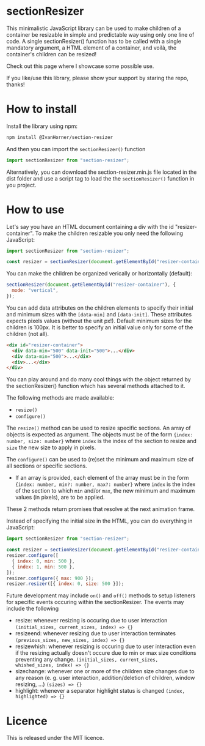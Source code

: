 # sectionResizer

This minimalistic JavaScript library can be used to make children of a container be resizable in simple and predictable way using only one line of code. A single sectionResizer() function has to be called with a single mandatory argument, a HTML element of a container, and voilà, the container's children can be resized!

Check out this page where I showcase some possible use.

If you like/use this library, please show your support by staring the repo, thanks!

# How to install

Install the library using npm:

```bash
npm install @IvanHorner/section-resizer
```

And then you can import the `sectionResizer()` function

```js
import sectionResizer from "section-resizer";
```

Alternatively, you can download the section-resizer.min.js file located in the dist folder and use a script tag to load the the `sectionResizer()` function in you project.

# How to use

Let's say you have an HTML document containing a div with the id "resizer-container". To make the children resizable you only need the following JavaScript:

```js
import sectionResizer from "section-resizer";

const resizer = sectionResizer(document.getElementById("resizer-container"));
```

You can make the children be organized verically or horizontally (default):

```js
sectionResizer(document.getElementById("resizer-container"), {
  mode: "vertical",
});
```

You can add data attributes on the children elements to specify their initial and minimum sizes with the `[data-min]` and `[data-init]`. These attributes expects pixels values (without the unit px!). Default minimum sizes for the children is 100px. It is better to specify an initial value only for some of the children (not all).

```html
<div id="resizer-container">
  <div data-min="500" data-init="500">...</div>
  <div data-min="500">...</div>
  <div>...</div>
</div>
```

You can play around and do many cool things with the object returned by the sectionResizer() function which has several methods attached to it.

The following methods are made available:

- `resize()`
- `configure()`

The `resize()` method can be used to resize specific sections. An array of objects is expected as argument. The objects must be of the form `{index: number, size: number}` where `index` is the index of the section to resize and `size` the new size to apply in pixels.

The `configure()` can be used to (re)set the minimum and maximum size of all sections or specific sections.

- If an array is provided, each element of the array must be in the form `{index: number, min?: number, max?: number}` where `index` is the index of the section to which `min` and/or `max`, the new minimum and maximum values (in pixels), are to be applied.

These 2 methods return promises that resolve at the next animation frame.

Instead of specifying the initial size in the HTML, you can do everything in JavaScript:

```js
import sectionResizer from "section-resizer";

const resizer = sectionResizer(document.getElementById("resizer-container"));
resizer.configure([
  { index: 0, min: 500 },
  { index: 1, min: 500 },
]);
resizer.configure({ max: 900 });
resizer.resizer([{ index: 0, size: 500 }]);
```

Future development may include `on()` and `off()` methods to setup listeners for specific events occuring within the sectionResizer. The events may include the following

- resize: whenever resizing is occuring due to user interaction
  `(initial_sizes, current_sizes, index) => {}`
- resizeend: whenever resizing due to user interaction terminates
  `(previous_sizes, new_sizes, index) => {}`
- resizewhish: whenever resizing is occuring due to user interaction even if the resizing actually doesn't occure due to
  min or max size conditions preventing any change.
  `(initial_sizes, current_sizes, whished_sizes, index) => {}`
- sizechange: whenever one or more of the children size changes due
  to any reason (e. g. user interaction, addition/deletion of children, window resizing, ...)
  `(sizes) => {}`
- highlight: whenever a separator highlight status is changed
  `(index, highlighted) => {}`

# Licence

This is released under the MIT licence.
